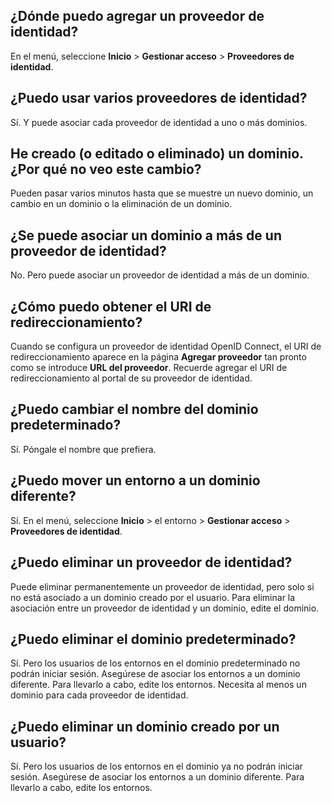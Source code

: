 ¿Dónde puedo agregar un proveedor de identidad?
-----------------------------------------------

En el menú, seleccione **Inicio** \> **Gestionar acceso** \> **Proveedores de identidad**.

¿Puedo usar varios proveedores de identidad?
--------------------------------------------

Sí. Y puede asociar cada proveedor de identidad a uno o más dominios.

He creado (o editado o eliminado) un dominio. ¿Por qué no veo este cambio?
--------------------------------------------------------------------------

Pueden pasar varios minutos hasta que se muestre un nuevo dominio, un cambio en un dominio o la eliminación de un dominio.

¿Se puede asociar un dominio a más de un proveedor de identidad?
----------------------------------------------------------------

No. Pero puede asociar un proveedor de identidad a más de un dominio.

¿Cómo puedo obtener el URI de redireccionamiento?
-------------------------------------------------

Cuando se configura un proveedor de identidad OpenID Connect, el URI de redireccionamiento aparece en la página **Agregar proveedor** tan pronto como se introduce **URL del proveedor**. Recuerde agregar el URI de redireccionamiento al portal de su proveedor de identidad.

¿Puedo cambiar el nombre del dominio predeterminado?
----------------------------------------------------

Sí. Póngale el nombre que prefiera.

¿Puedo mover un entorno a un dominio diferente?
-----------------------------------------------

Sí. En el menú, seleccione **Inicio** \> el entorno \> **Gestionar acceso** \> **Proveedores de identidad**.

¿Puedo eliminar un proveedor de identidad?
------------------------------------------

Puede eliminar permanentemente un proveedor de identidad, pero solo si no está asociado a un dominio creado por el usuario. Para eliminar la asociación entre un proveedor de identidad y un dominio, edite el dominio.

¿Puedo eliminar el dominio predeterminado?
------------------------------------------

Sí. Pero los usuarios de los entornos en el dominio predeterminado no podrán iniciar sesión. Asegúrese de asociar los entornos a un dominio diferente. Para llevarlo a cabo, edite los entornos. Necesita al menos un dominio para cada proveedor de identidad.

¿Puedo eliminar un dominio creado por un usuario?
-------------------------------------------------

Sí. Pero los usuarios de los entornos en el dominio ya no podrán iniciar sesión. Asegúrese de asociar los entornos a un dominio diferente. Para llevarlo a cabo, edite los entornos.
